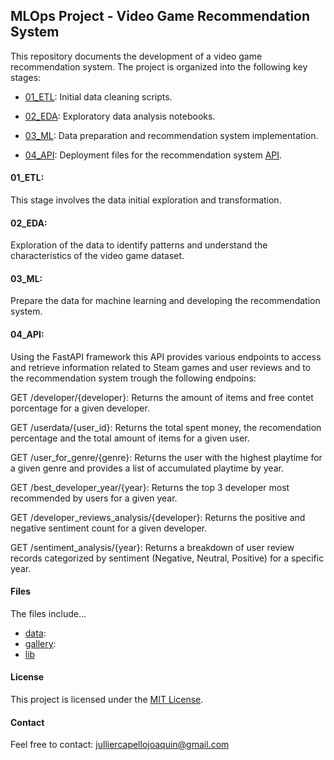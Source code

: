 ## MLOps Project - Video Game Recommendation System

This repository documents the development of a video game recommendation system. The project is organized into the following key stages:

- [01_ETL](01_ETL.ipynb): Initial data cleaning scripts.

- [02_EDA](02_EDA.ipynb): Exploratory data analysis notebooks.

- [03_ML](03_ML.ipynb): Data preparation and recommendation system implementation.

- [04_API](04_API.ipynb): Deployment files for the recommendation system [API](main.py).


#### 01_ETL:

This stage involves the data initial exploration and transformation.


#### 02_EDA:

Exploration of the data to identify patterns and understand the characteristics of the video game dataset.


#### 03_ML:

Prepare the data for machine learning and developing the recommendation system.


#### 04_API:

Using the FastAPI framework this API provides various endpoints to access and retrieve information related to Steam games and user reviews and to the recommendation system trough the following endpoins:

GET /developer/{developer}: Returns the amount of items and free contet porcentage for a given developer.

GET /userdata/{user_id}: Returns the total spent money, the recomendation percentage and the total amount of items for a given user.

GET /user_for_genre/{genre}: Returns the user with the highest playtime for a given genre and provides a list of accumulated playtime by year.

GET /best_developer_year/{year}: Returns the top 3 developer most recommended by users for a given year.

GET /developer_reviews_analysis/{developer}: Returns the positive and negative sentiment count for a given developer.



GET /sentiment_analysis/{year}: Returns a breakdown of user review records categorized by sentiment (Negative, Neutral, Positive) for a specific year.


#### Files
    
The files include...

- [data](data/): 
- [gallery](gallery/):
- [lib](lib/:)


#### License

This project is licensed under the [MIT License](LICENSE).


#### Contact

Feel free to contact: julliercapellojoaquin@gmail.com